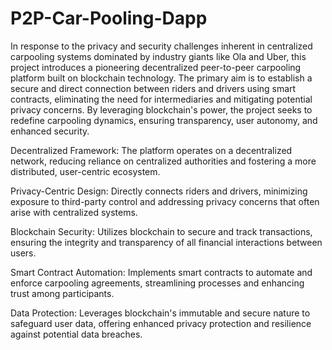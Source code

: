 # P2P-Car-Pooling-Dapp

In response to the privacy and security challenges inherent in centralized carpooling systems dominated by industry giants like Ola and Uber, this project introduces a pioneering decentralized peer-to-peer carpooling platform built on blockchain technology. The primary aim is to establish a secure and direct connection between riders and drivers using smart contracts, eliminating the need for intermediaries and mitigating potential privacy concerns. By leveraging blockchain's power, the project seeks to redefine carpooling dynamics, ensuring transparency, user autonomy, and enhanced security.

Decentralized Framework: The platform operates on a decentralized network, reducing reliance on centralized authorities and fostering a more distributed, user-centric ecosystem.

Privacy-Centric Design: Directly connects riders and drivers, minimizing exposure to third-party control and addressing privacy concerns that often arise with centralized systems.

Blockchain Security: Utilizes blockchain to secure and track transactions, ensuring the integrity and transparency of all financial interactions between users.

Smart Contract Automation: Implements smart contracts to automate and enforce carpooling agreements, streamlining processes and enhancing trust among participants.

Data Protection: Leverages blockchain's immutable and secure nature to safeguard user data, offering enhanced privacy protection and resilience against potential data breaches.
